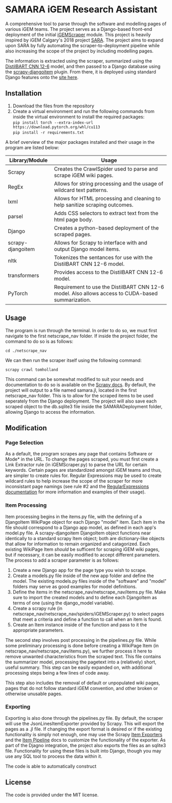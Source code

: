 # SAMARA iGEM Research Assistant

A comprehensive tool to parse through the software and modelling pages of various iGEM teams. The project serves as a Django-based front-end deployment of the initial [iGEMScraper](https://github.com/iGEMCalgary/iGEMScraper) module. This project is heavily inspired by iGEM Calgary's 2018 project [SARA](https://github.com/iGEMCalgary/research-assistant). The project aims to expand upon SARA by fully automating the scraper-to-deployment pipeline while also increasing the scope of the project by including modelling pages.

The information is extracted using the scraper, summarized using the [DistilBART CNN 12-6](https://huggingface.co/sshleifer/distilbart-cnn-12-6) model, and then passed to a Django database using the [scrapy-djangoitem](https://github.com/scrapy-plugins/scrapy-djangoitem) plugin. From there, it is deployed using standard Django features onto the [site here]().

## Installation

1. Download the files from the repository
2. Create a virtual environment and run the following commands from inside the virtual environment to install the required packages:    
`pip install torch --extra-index-url https://download.pytorch.org/whl/cu113`    
`pip install -r requirements.txt`  
  
A brief overview of the major packages installed and their usage in the program are listed below:

| Library/Module | Usage |
| -------------- | ----- |
| Scrapy | Creates the CrawlSpider used to parse and scrape iGEM wiki pages. |
| RegEx | Allows for string processing and the usage of wildcard text patterns. |
| lxml | Allows for HTML processing and cleaning to help sanitize scraping outcomes. |
| parsel | Adds CSS selectors to extract text from the html page body. |
| Django | Creates a python-based deployment of the scraped pages. |
| scrapy-djangoitem | Allows for Scrapy to interface with and output Django model items. |
| nltk | Tokenizes the sentances for use with the DistilBART CNN 12-6 model. |
| transformers | Provides access to the DistilBART CNN 12-6 model. |
| PyTorch | Requirement to use the DistilBART CNN 12-6 model. Also allows access to CUDA-based summarization. |

## Usage

The program is run through the terminal. In order to do so, we must first navigate to the first netscrape_nav folder. If inside the project folder, the command to do so is as follows:
  
`cd ./netscrape_nav`  
  
We can then run the scraper itself using the following command:  
  
`scrapy crawl tomholland`  

This command can be somewhat modified to suit your needs and documentation to do so is available on the [Scrapy docs](https://docs.scrapy.org/en/latest/index.html). By default, the project will output to a file named samara.jl, located in the first netscrape_nav folder. This is to allow for the scraped items to be used seperately from the Django deployment. The project will also save each scraped object to the db.sqlite3 file inside the SAMARADeployment folder, allowing Django to access the information.

## Modification

### Page Selection
  
As a default, the program scrapes any page that contains Software or Mode* in the URL. To change the pages scraped, you must first create a Link Extractor rule (in iGEMScraper.py) to parse the URL for certain keywords. Certain pages are standardized amongst iGEM teams and thus, are simpler to create rules for. Regular Expressions may be used to create wildcard rules to help increase the scope of the scraper for more inconsistant page namings (see rule #2 and the [RegularExpressions documentation](https://docs.python.org/3/library/re.html) for more information and examples of their usage). 

### Item Processing

Item processing begins in the items.py file, with the defining of a DjangoItem WikiPage object for each Django "model" item. Each item in the file should correspond to a Django app model, as defined in each app's model.py file. A scrapy-djangoitem DjangoItem object functions near identically to a standard scrapy Item object; both are dictionary-like objects that allow for information to remain organized and catagorized. Each existing WikiPage Item *should* be sufficent for scraping iGEM wiki pages, but if necessary, it can be easily modified to accept different parameters. The process to add a scraper parameter is as follows:

1. Create a new Django app for the page type you wish to scrape.
2. Create a models.py file inside of the new app folder and define the model. The existing models.py files inside of the "software" and "model" folders may serve as good examples for model definitions.
3. Define the items in the netscrape_nav/netscrape_nav/items.py file. Make sure to import the created models and to define each DjangoItem as terms of one (using the django_model variable).
4. Create a scrapy rule (in netscrape_nav/netscrape_nav/spiders/iGEMScraper.py) to select pages that meet a criteria and define a function to call when an item is found.
5. Create an Item instance inside of the function and pass to it the appropriate parameters.

The second step involves post processing in the pipelines.py file. While some preliminary processing is done before creating a WikiPage Item (in netscrape_nav/netscrape_nav/items.py), we further process it here to remove unwanted characteristics from the scraped text. This file contains the summarizer model, processing the pagetext into a (relatively) short, useful summary. This step can be easily expanded on, with additional processing steps being a few lines of code away.
  
This step also includes the removal of default or unpopulated wiki pages, pages that do not follow standard iGEM convention, and other broken or otherwise unusable pages. 

### Exporting
  
Exporting is also done through the pipelines.py file. By default, the scraper will use the JsonLinesItemExporter provided by Scrapy. This will export the pages as a .jl file. If changing the export format is desired or if the existing functionality is simply not enough, one may use the Scrapy [Item Exporters](https://docs.scrapy.org/en/latest/topics/exporters.html) and the [Item Pipeline](https://docs.scrapy.org/en/latest/topics/item-pipeline.html) docs to customize the functionality of the exporter. As part of the Djagno integration, the project also exports the files as an sqlite3 file. Functionality for using these files is built into Django, though you may use any SQL tool to process the data within it.

The code is able to automatically construct 
  
## License
The code is provided under the MIT license.
